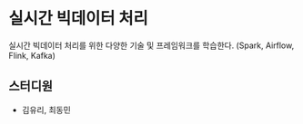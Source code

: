 ﻿# 실시간 빅데이터 처리
실시간 빅데이터 처리를 위한 다양한 기술 및 프레임워크를 학습한다. (Spark, Airflow, Flink, Kafka)   



## 스터디원
- 김유리, 최동민


